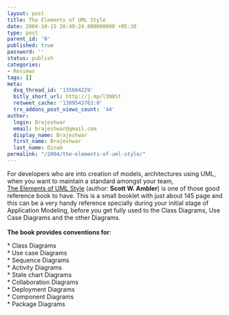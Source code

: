 ```yaml
---
layout: post
title: The Elements of UML Style
date: 2004-10-15 20:49:24.000000000 +05:30
type: post
parent_id: '0'
published: true
password: ''
status: publish
categories:
- Reviews
tags: []
meta:
  dsq_thread_id: '135604229'
  bitly_short_url: http://j.mp/l3N8St
  retweet_cache: '1309543763:0'
  trx_addons_post_views_count: '44'
author:
  login: Brajeshwar
  email: brajeshwar@gmail.com
  display_name: Brajeshwar
  first_name: Brajeshwar
  last_name: Oinam
permalink: "/2004/the-elements-of-uml-style/"
---
```

<p>For developers who are into creation of models, architectures using UML, when you want to maintain a standard amongst your team,<br />
<a href="http://www.amazon.com/exec/obidos/ASIN/0521525470/qid=1097869049/sr=2-1/ref=pd_ka_b_2_1/103-0693146-1938258" title="The Elements of UML Style">The Elements of UML Style</a> (author: <strong>Scott W. Ambler</strong>) is one of those good reference book to have. This is a small booklet with just about 145 page and this can be a very handy reference specially during your initial stage of Application Modeling, before you get fully used to the Class Diagrams, Use Case Diagrams and the other Diagrams.<br />
<br />
<strong>The book provides conventions for</strong>:</p>
<p>* Class Diagrams<br />
* Use case Diagrams<br />
* Sequence Diagrams<br />
* Activity Diagrams<br />
* State chart Diagrams<br />
* Collaboration Diagrams<br />
* Deployment Diagrams<br />
* Component Diagrams<br />
* Package Diagrams</p>
